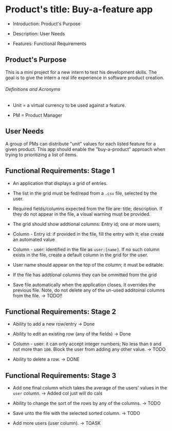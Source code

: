 # Product's title: Buy-a-feature app

- Introduction: Product's Purpose

- Description: User Needs

- Features: Functional Requirements

## Product's Purpose

This is a mini project for a new intern to test his development skills. The goal is to give the intern a real life experience in software product creation.

###### Definitions and Acronyms

- Unit = a virtual currency to be used against a feature.

- PM = Product Manager

## User Needs

A group of PMs can distribute "unit" values for each listed feature for a given product. This app should enable the "buy-a-product" approach when trying to prioritizing a list of items.

## Functional Requirements: Stage 1

- An application that displays a grid of entries.

- The list in the grid must be fed/read from a `.csv` file, selected by the user.

- Required fields/columns expected from the file are: title; description. If they do not appear in the file, a visual warning must be provided.

- The grid should show addtional columns: Entry id; one or more users;

- Column - Entry id: if provided in the file, fill the entry with it; else create an automated value

- Column - user: identified in the file as `user:[name]`. If no such column exists in the file, create a default column in the grid for the user.

- User name should appear on the top of the column; it must be editable.

- If the file has addtional columns they can be ommitted from the grid

- Save file automatically when the application closes. It overrides the previous file. Note, do not delete any of the un-used additoinal columns from the file. -> TODO!!

## Functional Requirements: Stage 2

- Ability to add a new row/entry -> Done

- Ability to edit an existing row (any of the fields) -> Done

- Column - user: it can only accept integer numbers; No less than `0` and not more than `100`. Block the user from adding any other value. -> TODO

- Ability to delete a row. -> DONE

## Functional Requirements: Stage 3

- Add one final column which takes the average of the users' values in the `user` column. -> Added col just will do cals

- Ability to change the sort of the rows by any of the columns. -> TODO

- Save unto the file with the selected sorted column. -> TODO

- Add more users (user column). -> TOASK
